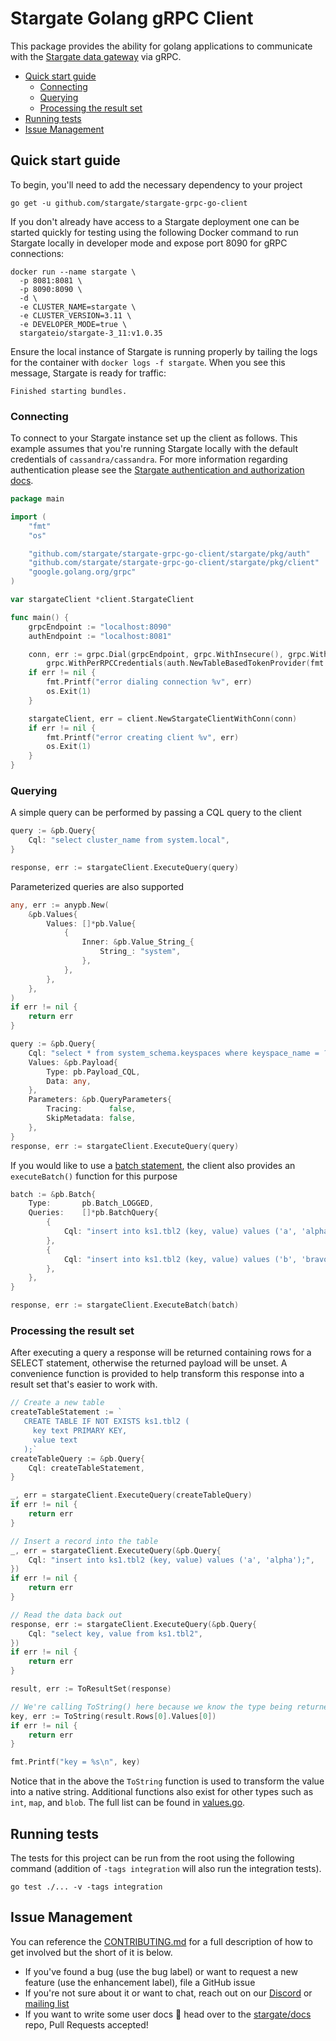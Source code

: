 # Stargate Golang gRPC Client

This package provides the ability for golang applications to communicate with the [Stargate data gateway](https://stargate.io/)
via gRPC.

- [Quick start guide](#quick-start-guide)
    - [Connecting](#connecting)
    - [Querying](#querying)
    - [Processing the result set](#processing-the-result-set)
- [Running tests](#running-tests)
- [Issue Management](#issue-management)
  
## Quick start guide

To begin, you'll need to add the necessary dependency to your project

```shell
go get -u github.com/stargate/stargate-grpc-go-client
```

If you don't already have access to a Stargate deployment one can be started quickly for testing using the following Docker
command to run Stargate locally in developer mode and expose port 8090 for gRPC connections:

```shell
docker run --name stargate \
  -p 8081:8081 \
  -p 8090:8090 \
  -d \
  -e CLUSTER_NAME=stargate \
  -e CLUSTER_VERSION=3.11 \
  -e DEVELOPER_MODE=true \
  stargateio/stargate-3_11:v1.0.35
```

Ensure the local instance of Stargate is running properly by tailing the logs for the container with `docker logs -f stargate`.
When you see this message, Stargate is ready for traffic:

`Finished starting bundles.`

### Connecting

To connect to your Stargate instance set up the client as follows. This example assumes that you're running Stargate locally
with the default credentials of `cassandra/cassandra`. For more information regarding authentication please see the
[Stargate authentication and authorization docs](https://stargate.io/docs/stargate/1.0/developers-guide/authnz.html).

```go
package main

import (
	"fmt"
	"os"

	"github.com/stargate/stargate-grpc-go-client/stargate/pkg/auth"
	"github.com/stargate/stargate-grpc-go-client/stargate/pkg/client"
	"google.golang.org/grpc"
)

var stargateClient *client.StargateClient

func main() {
	grpcEndpoint := "localhost:8090"
	authEndpoint := "localhost:8081"

	conn, err := grpc.Dial(grpcEndpoint, grpc.WithInsecure(), grpc.WithBlock(),
		grpc.WithPerRPCCredentials(auth.NewTableBasedTokenProvider(fmt.Sprintf("http://%s/v1/auth", authEndpoint), "cassandra", "cassandra")))
	if err != nil {
		fmt.Printf("error dialing connection %v", err)
		os.Exit(1)
	}

	stargateClient, err = client.NewStargateClientWithConn(conn)
	if err != nil {
		fmt.Printf("error creating client %v", err)
		os.Exit(1)
	}
}
```

### Querying

A simple query can be performed by passing a CQL query to the client

```go
query := &pb.Query{
    Cql: "select cluster_name from system.local",
}

response, err := stargateClient.ExecuteQuery(query)
```

Parameterized queries are also supported

```go
any, err := anypb.New(
    &pb.Values{
        Values: []*pb.Value{
            {
                Inner: &pb.Value_String_{
                    String_: "system",
                },
            },
        },
    },
)
if err != nil {
	return err
}

query := &pb.Query{
    Cql: "select * from system_schema.keyspaces where keyspace_name = ?",
    Values: &pb.Payload{
        Type: pb.Payload_CQL,
        Data: any,
    },
    Parameters: &pb.QueryParameters{
        Tracing:      false,
        SkipMetadata: false,
    },
}
response, err := stargateClient.ExecuteQuery(query)
```

If you would like to use a [batch statement](https://cassandra.apache.org/doc/latest/cassandra/cql/dml.html#batch_statement),
the client also provides an `executeBatch()` function for this purpose

```go
batch := &pb.Batch{
    Type:       pb.Batch_LOGGED,
    Queries:    []*pb.BatchQuery{
        {
            Cql: "insert into ks1.tbl2 (key, value) values ('a', 'alpha');",
        },
        {
            Cql: "insert into ks1.tbl2 (key, value) values ('b', 'bravo');",
        },
    },
}

response, err := stargateClient.ExecuteBatch(batch)
```

### Processing the result set

After executing a query a response will be returned containing rows for a SELECT statement, otherwise the returned payload
will be unset. A convenience function is provided to help transform this response into a result set that's easier to work with.

```go
// Create a new table
createTableStatement := `
   CREATE TABLE IF NOT EXISTS ks1.tbl2 (
     key text PRIMARY KEY,
     value text
   );`
createTableQuery := &pb.Query{
	Cql: createTableStatement,
}

_, err = stargateClient.ExecuteQuery(createTableQuery)
if err != nil {
    return err
}

// Insert a record into the table
_, err = stargateClient.ExecuteQuery(&pb.Query{
    Cql: "insert into ks1.tbl2 (key, value) values ('a', 'alpha');",
})
if err != nil {
    return err
}

// Read the data back out
response, err := stargateClient.ExecuteQuery(&pb.Query{
    Cql: "select key, value from ks1.tbl2",
})
if err != nil {
	return err
}

result, err := ToResultSet(response)

// We're calling ToString() here because we know the type being returned. If this was something like a UUID we would use ToUUID().
key, err := ToString(result.Rows[0].Values[0])
if err != nil {
    return err
}

fmt.Printf("key = %s\n", key)
```

Notice that in the above the `ToString` function is used to transform the value into a native string. Additional functions
also exist for other types such as `int`, `map`, and `blob`. The full list can be found in [values.go](stargate/pkg/client/values.go).

## Running tests

The tests for this project can be run from the root using the following command (addition of `-tags integration` will also
run the integration tests).

```shell
go test ./... -v -tags integration
```


## Issue Management

You can reference the [CONTRIBUTING.md](CONTRIBUTING.md) for a full description of how to get involved but the short of it is below.

- If you've found a bug (use the bug label) or want to request a new feature (use the enhancement label), file a GitHub issue
- If you're not sure about it or want to chat, reach out on our [Discord](https://discord.gg/GravUqY) or [mailing list](https://groups.google.com/a/lists.stargate.io/g/stargate-users)
- If you want to write some user docs 🎉 head over to the [stargate/docs](https://github.com/stargate/docs) repo, Pull Requests accepted!
